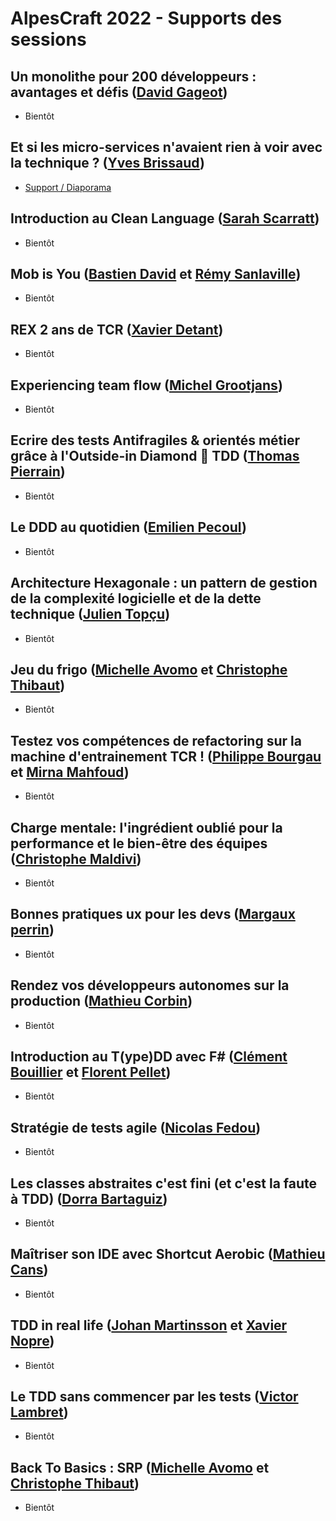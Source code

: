 # AlpesCraft 2022 - Supports des sessions

## Un monolithe pour 200 développeurs : avantages et défis ([David Gageot](https://twitter.com/dgageot))

* Bientôt

## Et si les micro-services n'avaient rien à voir avec la technique ? ([Yves Brissaud](https://twitter.com/_crev_))

* [Support / Diaporama](https://speakerdeck.com/eunomie/alpescraft-2022-et-si-les-micro-services-navaient-rien-a-voir-avec-la-technique)

## Introduction au Clean Language ([Sarah Scarratt](https://www.linkedin.com/in/sarahscarratt2020))

* Bientôt

## Mob is You ([Bastien David](https://twitter.com/bastien_david) et [Rémy Sanlaville](http://twitter.com/sanlaville))

* Bientôt

## REX 2 ans de TCR ([Xavier Detant](https://twitter.com/XDetant))

* Bientôt

## Experiencing team flow ([Michel Grootjans](https://twitter.com/michelgrootjans))

* Bientôt

## Ecrire des tests Antifragiles & orientés métier grâce à l'Outside-in Diamond 🔷 TDD ([Thomas Pierrain](https://twitter.com/tpierrain))

* Bientôt

## Le DDD au quotidien ([Emilien Pecoul](https://twitter.com/Ouarzy))

* Bientôt

## Architecture Hexagonale : un pattern de gestion de la complexité logicielle et de la dette technique ([Julien Topçu](https://twitter.com/JulienTopcu))

* Bientôt

## Jeu du frigo ([Michelle Avomo](https://twitter.com/michelle_avomo) et [Christophe Thibaut](http://twitter.com/ToF_))

* Bientôt

## Testez vos compétences de refactoring sur la machine d'entrainement TCR ! ([Philippe Bourgau](https://www.linkedin.com/in/philippe-bourgau-607a928/?originalSubdomain=fr) et [Mirna Mahfoud](https://twitter.com/mirna_mahfoud))

* Bientôt

## Charge mentale: l'ingrédient oublié pour la performance et le bien-être des équipes ([Christophe Maldivi](https://twitter.com/chmaldivi))

* Bientôt

## Bonnes pratiques ux pour les devs ([Margaux perrin](https://twitter.com/Margauxlergo))

* Bientôt

## Rendez vos développeurs autonomes sur la production ([Mathieu Corbin](https://twitter.com/_mcorbin))

* Bientôt

## Introduction au T(ype)DD avec F# ([Clément Bouillier](https://twitter.com/clem_bouillier) et [Florent Pellet](https://twitter.com/florentpellet))

* Bientôt

## Stratégie de tests agile ([Nicolas Fedou](https://twitter.com/CoulasFedou))

* Bientôt

## Les classes abstraites c'est fini (et c'est la faute à TDD) ([Dorra Bartaguiz](https://twitter.com/DorraBartaguiz))

* Bientôt

## Maîtriser son IDE avec Shortcut Aerobic ([Mathieu Cans](https://twitter.com/mathieucans))

* Bientôt

## TDD in real life ([Johan Martinsson](https://twitter.com/johan_alps) et [Xavier Nopre](https://twitter.com/xnopre))

* Bientôt

## Le TDD sans commencer par les tests ([Victor Lambret](https://twitter.com/VictorLambret))

* Bientôt

## Back To Basics : SRP ([Michelle Avomo](https://twitter.com/michelle_avomo) et [Christophe Thibaut](http://twitter.com/ToF_))

* Bientôt